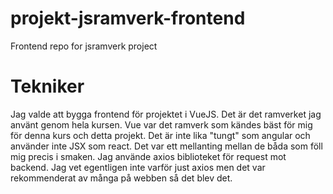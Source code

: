 # projekt-jsramverk-frontend
Frontend repo for jsramverk project

# Tekniker
Jag valde att bygga frontend för projektet i VueJS. Det är det ramverket jag använt genom hela kursen. Vue var det ramverk som kändes bäst för mig för denna kurs och detta projekt. Det är inte lika "tungt" som angular och använder inte JSX som react. Det var ett mellanting mellan de båda som föll mig precis i smaken. Jag använde axios biblioteket för request mot backend. Jag vet egentligen inte varför just axios men det var rekommenderat av många på webben så det blev det.
